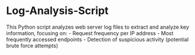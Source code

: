 # Log-Analysis-Script
This Python script analyzes web server log files to extract and analyze key information, focusing on: - Request frequency per IP address - Most frequently accessed endpoints - Detection of suspicious activity (potential brute force attempts)
